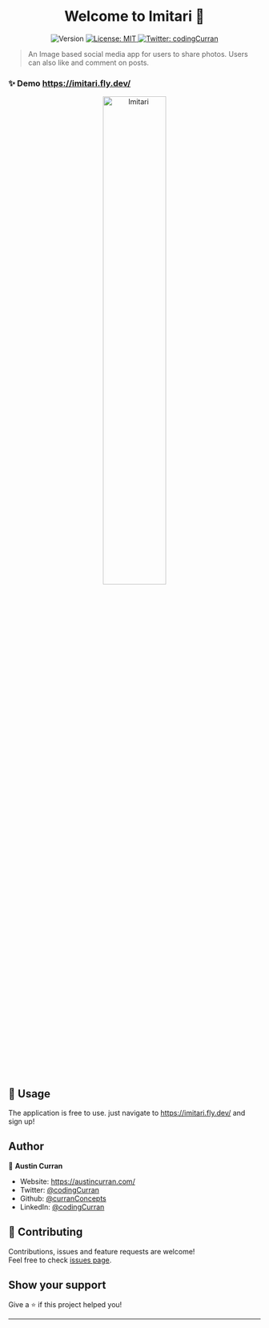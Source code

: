 <h1 align="center">Welcome to Imitari 👋</h1>
<p align="center">
  <img alt="Version" src="https://img.shields.io/badge/version-1.0-blue.svg?cacheSeconds=2592000" />
  <a href="#" target="_blank">
    <img alt="License: MIT" src="https://img.shields.io/badge/License-MIT-yellow.svg" />
  </a>
  <a href="https://twitter.com/codingCurran" target="_blank">
    <img alt="Twitter: codingCurran" src="https://img.shields.io/twitter/follow/codingCurran.svg?style=social" />
  </a>
</p>

> An Image based social media app for users to share photos. Users can also like and comment on posts. 

### ✨ Demo https://imitari.fly.dev/
 <p align="center">
   <a target="_blank" href="#">
            <img src="https://media3.giphy.com/media/v1.Y2lkPTc5MGI3NjExZW95endvOWNja2l0bDV3bXQxMWlmN293cnNqeTUxcDF2Ynh3eHR5YyZlcD12MV9pbnRlcm5hbF9naWZfYnlfaWQmY3Q9Zw/8Q3EHkKBsPXdNGPybb/giphy.gif" width="50%" alt="Imitari"/>
  </a>
 </p>

## 🚀 Usage

The application is free to use. just navigate to https://imitari.fly.dev/ and sign up! 

## Author

👤 **Austin Curran**

* Website: https://austincurran.com/
* Twitter: [@codingCurran](https://twitter.com/codingCurran)
* Github: [@curranConcepts](https://github.com/curranConcepts)
* LinkedIn: [@codingCurran](https://linkedin.com/in/codingCurran)

## 🤝 Contributing

Contributions, issues and feature requests are welcome!<br />Feel free to check [issues page](https://github.com/curranConcepts/imitari/issues). 

## Show your support

Give a ⭐️ if this project helped you!

***
